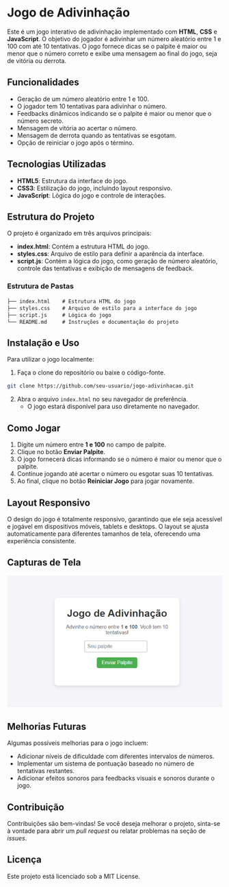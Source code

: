 # Jogo de Adivinhação

Este é um jogo interativo de adivinhação implementado com **HTML**, **CSS** e **JavaScript**. O objetivo do jogador é adivinhar um número aleatório entre 1 e 100 com até 10 tentativas. O jogo fornece dicas se o palpite é maior ou menor que o número correto e exibe uma mensagem ao final do jogo, seja de vitória ou derrota.

## Funcionalidades

* Geração de um número aleatório entre 1 e 100.
* O jogador tem 10 tentativas para adivinhar o número.
* Feedbacks dinâmicos indicando se o palpite é maior ou menor que o número secreto.
* Mensagem de vitória ao acertar o número.
* Mensagem de derrota quando as tentativas se esgotam.
* Opção de reiniciar o jogo após o término.

## Tecnologias Utilizadas

* **HTML5**: Estrutura da interface do jogo.
* **CSS3**: Estilização do jogo, incluindo layout responsivo.
* **JavaScript**: Lógica do jogo e controle de interações.

## Estrutura do Projeto

O projeto é organizado em três arquivos principais:

* **index.html**: Contém a estrutura HTML do jogo.
* **styles.css**: Arquivo de estilo para definir a aparência da interface.
* **script.js**: Contém a lógica do jogo, como geração de número aleatório, controle das tentativas e exibição de mensagens de feedback.

### Estrutura de Pastas

```
├── index.html    # Estrutura HTML do jogo
├── styles.css    # Arquivo de estilo para a interface do jogo
├── script.js     # Lógica do jogo
└── README.md     # Instruções e documentação do projeto
```

## Instalação e Uso

Para utilizar o jogo localmente:

1. Faça o clone do repositório ou baixe o código-fonte.

```bash
git clone https://github.com/seu-usuario/jogo-adivinhacao.git
```

2. Abra o arquivo `index.html` no seu navegador de preferência.
   * O jogo estará disponível para uso diretamente no navegador.

## Como Jogar

1. Digite um número entre **1 e 100** no campo de palpite.
2. Clique no botão **Enviar Palpite**.
3. O jogo fornecerá dicas informando se o número é maior ou menor que o palpite.
4. Continue jogando até acertar o número ou esgotar suas 10 tentativas.
5. Ao final, clique no botão **Reiniciar Jogo** para jogar novamente.

## Layout Responsivo

O design do jogo é totalmente responsivo, garantindo que ele seja acessível e jogável em dispositivos móveis, tablets e desktops. O layout se ajusta automaticamente para diferentes tamanhos de tela, oferecendo uma experiência consistente.

## Capturas de Tela

![Preview - Jogo de Adivinhação](./Preview.png)



## Melhorias Futuras

Algumas possíveis melhorias para o jogo incluem:

* Adicionar níveis de dificuldade com diferentes intervalos de números.
* Implementar um sistema de pontuação baseado no número de tentativas restantes.
* Adicionar efeitos sonoros para feedbacks visuais e sonoros durante o jogo.

## Contribuição

Contribuições são bem-vindas! Se você deseja melhorar o projeto, sinta-se à vontade para abrir um *pull request* ou relatar problemas na seção de *issues*.

## Licença

Este projeto está licenciado sob a MIT License.
